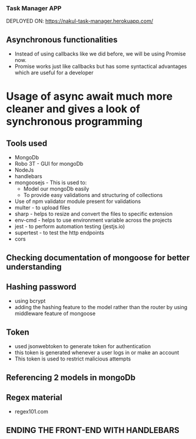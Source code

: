 ### Task Manager APP

DEPLOYED ON: https://nakul-task-manager.herokuapp.com/

## Asynchronous functionalities

- Instead of using callbacks like we did before, we will be using Promise now.
- Promise works just like callbacks but has some syntactical advantages which are useful for a developer

# Usage of async await much more cleaner and gives a look of synchronous programming

## Tools used

- MongoDb
- Robo 3T - GUI for mongoDb
- NodeJs
- handlebars
- mongoosejs - This is used to:
  - Model our mongoDb easily
  - To provide easy validations and structuring of collections
- Use of npm validator module present for validations
- multer - to upload files
- sharp - helps to resize and convert the files to specific extension
- env-cmd - helps to use environment variable across the projects
- jest - to perform automation testing (jestjs.io)
- supertest - to test the http endpoints
- cors

## Checking documentation of mongoose for better understanding

## Hashing password

- using bcrypt
- adding the hashing feature to the model rather than the router by using middleware feature of mongoose

## Token

- used jsonwebtoken to generate token for authentication
- this token is generated whenever a user logs in or make an account
- This token is used to restrict malicious attempts

## Referencing 2 models in mongoDb

## Regex material

- regex101.com

## ENDING THE FRONT-END WITH HANDLEBARS

